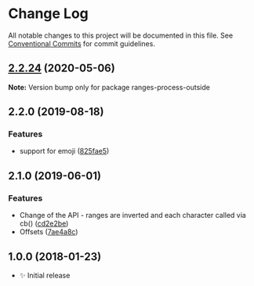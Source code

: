# Change Log

All notable changes to this project will be documented in this file.
See [Conventional Commits](https://conventionalcommits.org) for commit guidelines.

## [2.2.24](https://gitlab.com/codsen/codsen/compare/ranges-process-outside@2.2.23...ranges-process-outside@2.2.24) (2020-05-06)

**Note:** Version bump only for package ranges-process-outside





## 2.2.0 (2019-08-18)

### Features

- support for emoji ([825fae5](https://gitlab.com/codsen/codsen/commit/825fae5))

## 2.1.0 (2019-06-01)

### Features

- Change of the API - ranges are inverted and each character called via cb() ([cd2e2be](https://gitlab.com/codsen/codsen/commit/cd2e2be))
- Offsets ([7ae4a8c](https://gitlab.com/codsen/codsen/commit/7ae4a8c))

## 1.0.0 (2018-01-23)

- ✨ Initial release
